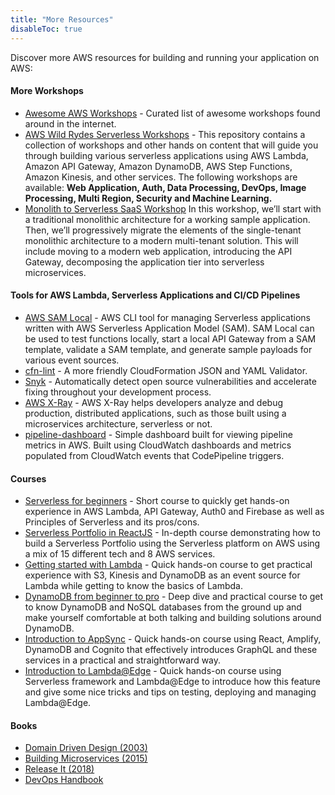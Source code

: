 ```yaml
---
title: "More Resources"
disableToc: true
---
```


Discover more AWS resources for building and running your application on AWS:

#### More Workshops

* [Awesome AWS Workshops](https://awesome-aws-workshops.com/#serverless) - Curated list of awesome workshops found around in the internet.
* [AWS Wild Rydes Serverless Workshops](https://github.com/aws-samples/aws-serverless-workshops) - This repository contains a collection of workshops and other hands on content that will guide you through building various serverless applications using AWS Lambda, Amazon API Gateway, Amazon DynamoDB, AWS Step Functions, Amazon Kinesis, and other services. The following workshops are available: **Web Application, Auth, Data Processing, DevOps, Image Processing, Multi Region, Security and Machine Learning.**
* [Monolith to Serverless SaaS Workshop](https://decompose-monolith.serverlessworkshops.io/) In this workshop, we’ll start with a traditional monolithic architecture for a working sample application. Then, we’ll progressively migrate the elements of the single-tenant monolithic architecture to a modern multi-tenant solution. This will include moving to a modern web application, introducing the API Gateway, decomposing the application tier into serverless microservices.

#### Tools for AWS Lambda, Serverless Applications and CI/CD Pipelines

* [AWS SAM Local](https://github.com/thoeni/aws-sam-local) - AWS CLI tool for managing Serverless applications written with AWS Serverless Application Model (SAM). SAM Local can be used to test functions locally, start a local API Gateway from a SAM template, validate a SAM template, and generate sample payloads for various event sources.
* [cfn-lint](https://www.npmjs.com/package/cfn-lint) - A more friendly CloudFormation JSON and YAML Validator.
* [Snyk](https://snyk.io/product/) - Automatically detect open source vulnerabilities and accelerate fixing throughout your development process.
* [AWS X-Ray](https://aws.amazon.com/xray/) - AWS X-Ray helps developers analyze and debug production, distributed applications, such as those built using a microservices architecture, serverless or not.
* [pipeline-dashboard](https://github.com/stelligent/pipeline-dashboard) - Simple dashboard built for viewing pipeline metrics in AWS. Built using CloudWatch dashboards and metrics populated from CloudWatch events that CodePipeline triggers.

#### Courses

* [Serverless for beginners](https://acloud.guru/learn/serverless-for-beginners) - Short course to quickly get hands-on experience in AWS Lambda, API Gateway, Auth0 and Firebase as well as Principles of Serverless and its pros/cons.
* [Serverless Portfolio in ReactJS](https://acloud.guru/learn/serverless-portfolio-with-react) - In-depth course demonstrating how to build a Serverless Portfolio using the Serverless platform on AWS using a mix of 15 different tech and 8 AWS services.
* [Getting started with Lambda](https://acloud.guru/learn/aws-lambda) - Quick hands-on course to get practical experience with S3, Kinesis and DynamoDB as an event source for Lambda while getting to know the basics of Lambda.
* [DynamoDB from beginner to pro](https://acloud.guru/learn/aws-dynamodb) - Deep dive and practical course to get to know DynamoDB and NoSQL databases from the ground up and make yourself comfortable at both talking and building solutions around DynamoDB.
* [Introduction to AppSync](https://acloud.guru/learn/intro-aws-appsync) - Quick hands-on course using React, Amplify, DynamoDB and Cognito that effectively introduces GraphQL and these services in a practical and straightforward way.
* [Introduction to Lambda@Edge](https://acloud.guru/learn/lambda-edge) - Quick hands-on course using Serverless framework and Lambda@Edge to introduce how this feature and give some nice tricks and tips on testing, deploying and managing Lambda@Edge.

#### Books

* [Domain Driven Design (2003)](https://www.amazon.co.uk/Domain-Driven-Design-Tackling-Complexity-Software/dp/0321125215/ref=sr_1_1)
* [Building Microservices (2015)](https://www.amazon.co.uk/Building-Microservices-Sam-Newman/dp/1491950358/ref=pd_bxgy_14_img_3)
* [Release It (2018)](https://www.amazon.com/Release-Design-Deploy-Production-Ready-Software/dp/1680502395/ref=dp_ob_title_bk)
* [DevOps Handbook](https://www.amazon.co.uk/Devops-Handbook-World-Class-Reliability-Organizations/dp/1942788002/ref=sr_1_1)
